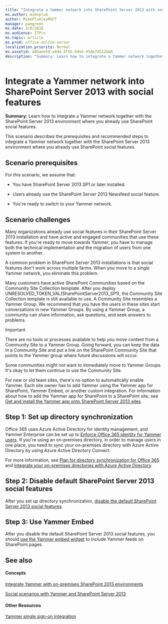 ```yaml
---
title: "Integrate a Yammer network into SharePoint Server 2013 with social features"
ms.author: mikeplum
author: MikePlumleyMSFT
manager: pamgreen
ms.date: 3/8/2018
ms.audience: ITPro
ms.topic: article
ms.prod: office-online-server
localization_priority: Normal
ms.assetid: e8baee59-a84d-4f56-bdeb-45de7d522b68
description: "Summary: Learn how to integrate a Yammer network together with the SharePoint Server 2013 environment where you already use SharePoint social features."
---
```


# Integrate a Yammer network into SharePoint Server 2013 with social features

 **Summary:** Learn how to integrate a Yammer network together with the SharePoint Server 2013 environment where you already use SharePoint social features. 
  
This scenario describes the prerequisites and recommended steps to integrate a Yammer network together with the SharePoint Server 2013 environment where you already use SharePoint social features.
  
## Scenario prerequisites

For this scenario, we assume that:
  
- You have SharePoint Server 2013 SP1 or later installed.
    
- Users already use the SharePoint Server 2013 Newsfeed social feature.
    
- You're ready to switch to your Yammer network.
    
## Scenario challenges

Many organizations already use social features in their SharePoint Server 2013 installation and have active and engaged communities that use these features. If you're ready to move towards Yammer, you have to manage both the technical implementation and the migration of users from one system to another.
  
A common problem in SharePoint Server 2013 installations is that social features don't work across multiple farms. When you move to a single Yammer network, you eliminate this problem.
  
Many customers have active SharePoint Communities based on the Community Site Collection template. After you deploy UNRESOLVED_TOKEN_VAL(SharePointServer2013_SP1), the Community Site Collection template is still available to use. A Community Site resembles a Yammer Group. We recommend that you have the users in these sites start conversations in new Yammer Groups. By using a Yammer Group, a community can share information, ask questions, and seek answers to problems.
  
> [!IMPORTANT]
> There are no tools or processes available to help you move content from a Community Site to a Yammer Group. Going forward, you can keep the data in a Community Site and put a link on the SharePoint Community Site that points to the Yammer group where future discussions will occur. 
  
Some communities might not want to immediately move to Yammer Groups. It's okay to let them continue to use the Community Site.
  
For new or old team sites, there's no option to automatically enable Yammer. Each site owner has to add Yammer using the Yammer app for SharePoint, Yammer Embed, or another custom integration. For information about how to add the Yammer app for SharePoint to a SharePoint site, see [Get and install the Yammer app onto SharePoint Server 2013 sites](get-and-install-the-yammer-app-onto-sharepoint-server-2013-sites.md).
  
## Step 1: Set up directory synchronization

Office 365 uses Azure Active Directory for identity management, and Yammer Enterprise can be set up to [Enforce Office 365 identity for Yammer users](http://technet.microsoft.com/library/008f940b-6bec-47fc-bcc6-9c6133467562%28Office.14%29.aspx). If you're using an on-premises directory, in order to manage users in one place, you need to sync your on-premises directory with Azure Active Directory by using Azure Active Directory Connect. 
  
For more information, see [Plan for directory synchronization for Office 365](http://technet.microsoft.com/library/d3577c90-dda5-45ca-afb0-370d2889b10f%28Office.14%29.aspx) and [Integrate your on-premises directories with Azure Active Directory](https://go.microsoft.com/fwlink/p/?LinkId=869669).
  
## Step 2: Disable default SharePoint Server 2013 social features

After you set up directory synchronization, [disable the default SharePoint Server 2013 social features](hide-sharepoint-server-2013-social-features.md).
  
## Step 3: Use Yammer Embed

After you disable the default SharePoint Server 2013 social features, you should [use the Yammer embed widget](add-the-yammer-embed-widget-to-a-sharepoint-page.md) to include Yammer feeds on SharePoint pages. 
  
## See also

#### Concepts

[Integrate Yammer with on-premises SharePoint 2013 environments](integrate-yammer-with-on-premises-sharepoint-2013-environments.md)
  
[Social scenarios with Yammer and SharePoint Server 2013](social-scenarios-with-yammer-and-sharepoint-server-2013.md)
#### Other Resources

[Yammer single sign-on integration](https://go.microsoft.com/fwlink/p/?LinkId=402150)

